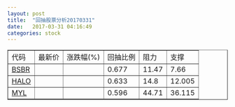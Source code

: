 ```yaml
---
layout: post
title:  "回抽股票分析20170331"
date:   2017-03-31 04:16:49
categories: stock
---
```

<script type="text/javascript">
var stockList = []
stockList.push('gb_bsbr');
stockList.push('gb_halo');
stockList.push('gb_myl');
</script>
<table border="1">
 <tr>
 <td>代码</td>
 <td>最新价</td>
 <td>涨跌幅(%)</td>
 <td>回抽比例</td>
 <td>阻力</td>
 <td>支撑</td>
</tr>
  <tr id="bsbr">
  <td><a href="http://stock.finance.sina.com.cn/usstock/quotes/BSBR.html" target="_blank">BSBR</a></td><td></td><td></td><td>0.677</td><td>11.47</td><td>7.66</td></tr>
  <tr id="halo">
  <td><a href="http://stock.finance.sina.com.cn/usstock/quotes/HALO.html" target="_blank">HALO</a></td><td></td><td></td><td>0.633</td><td>14.8</td><td>12.005</td></tr>
  <tr id="myl">
  <td><a href="http://stock.finance.sina.com.cn/usstock/quotes/MYL.html" target="_blank">MYL</a></td><td></td><td></td><td>0.596</td><td>44.71</td><td>36.115</td></tr>
</table>
